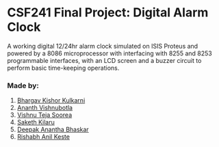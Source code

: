 # CSF241 Final Project: Digital Alarm Clock
A working digital 12/24hr alarm clock simulated on ISIS Proteus and powered by a 8086 microprocessor with interfacing with 8255 and 8253 programmable interfaces, with an LCD screen and a buzzer circuit to perform basic time-keeping operations.

### Made by:
1. [Bhargav Kishor Kulkarni](https://github.com/wags-1314)
2. [Ananth Vishnubotla](https://github.com/AnanthV0509)
3. [Vishnu Teja Soorea](https://github.com/V-T-Soorea)
4. [Saketh Kilaru](https://github.com/sakethkilaru)
5. [Deepak Anantha Bhaskar](https://github.com/DeepkB)
6. [Rishabh Anil Keste]()
